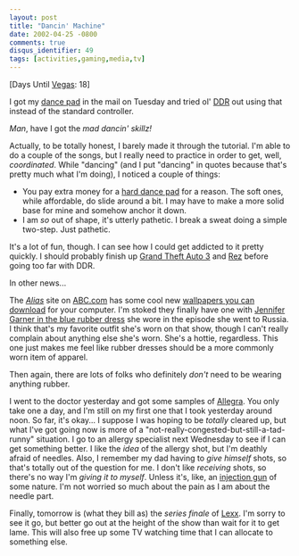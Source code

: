 ```yaml
---
layout: post
title: "Dancin' Machine"
date: 2002-04-25 -0800
comments: true
disqus_identifier: 49
tags: [activities,gaming,media,tv]
---
```

[Days Until [Vegas](/archive/2002/04/08/vegas-baby-vegas.aspx): 18]
 
 I got my [dance
pad](http://www.buynshop.com/productinfophp3/VG-DDR-ULTX) in the mail on
Tuesday and tried ol'
[DDR](http://www.amazon.com/exec/obidos/ASIN/B00005A774/mhsvortex) out
using that instead of the standard controller.
 
 *Man*, have I got the *mad dancin' skillz!*
 
 Actually, to be totally honest, I barely made it through the tutorial.
I'm able to do a couple of the songs, but I really need to practice in
order to get, well, *coordinated*. While "dancing" (and I put "dancing"
in quotes because that's pretty much what I'm doing), I noticed a couple
of things:
 
-   You pay extra money for a [hard dance
    pad](http://www.buynshop.com/productinfophp3/VG-DDR-HD) for a
    reason. The soft ones, while affordable, do slide around a bit. I
    may have to make a more solid base for mine and somehow anchor it
    down.
-   I am *so* out of shape, it's utterly pathetic. I break a sweat doing
    a simple two-step. Just pathetic.


 
 It's a lot of fun, though. I can see how I could get addicted to it
pretty quickly. I should probably finish up [Grand Theft Auto
3](http://www.rockstargames.com/grandtheftauto3/) and
[Rez](http://rez.u-ga.com/) before going too far with DDR.
 
 In other news...
 
 The
*[Alias](http://abc.abcnews.go.com/primetime/alias/home/indexsd6.html)*
site on [ABC.com](http://abc.abcnews.go.com/) has some cool new
[wallpapers you can
download](http://abc.abcnews.go.com/primetime/alias/downloads/sd6downloads.html)
for your computer. I'm stoked they finally have one with [Jennifer
Garner in the blue rubber
dress](http://abc.abcnews.go.com/primetime/alias/downloads/desktop/bluedress-1600x1200.jpg)
she wore in the episode she went to Russia. I think that's my favorite
outfit she's worn on that show, though I can't really complain about
anything else she's worn. She's a hottie, regardless. This one just
makes me feel like rubber dresses should be a more commonly worn item of
apparel.
 
 Then again, there are lots of folks who definitely *don't* need to be
wearing anything rubber.
 
 I went to the doctor yesterday and got some samples of
[Allegra](http://www.allegra.com/). You only take one a day, and I'm
still on my first one that I took yesterday around noon. So far, it's
okay... I suppose I was hoping to be *totally* cleared up, but what I've
got going now is more of a "not-really-congested-but-still-a-tad-runny"
situation. I go to an allergy specialist next Wednesday to see if I can
get something better. I like the *idea* of the allergy shot, but I'm
deathly afraid of needles. Also, I remember my dad having to *give
himself* shots, so that's totally out of the question for me. I don't
like *receiving* shots, so there's no way I'm *giving it to myself*.
Unless it's, like, an [injection
gun](http://www.clevenet.org/med-e-jet/info.htm) of some nature. I'm not
worried so much about the pain as I am about the needle part.
 
 Finally, tomorrow is (what they bill as) the *series finale* of
[Lexx](http://www.scifi.com/lexx/). I'm sorry to see it go, but better
go out at the height of the show than wait for it to get lame. This will
also free up some TV watching time that I can allocate to something
else.
